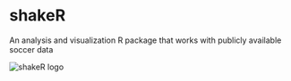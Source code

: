 # shakeR
An analysis and visualization R package that works with publicly available soccer data


![shakeR logo](https://github.com/abhiamishra/shakeR/blob/main/shakeRlogo.png)
